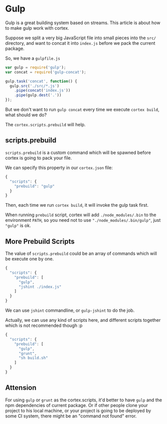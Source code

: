 # Gulp

Gulp is a great building system based on streams. This article is about how to make gulp work with cortex.

Suppose we split a very big JavaScript file into small pieces into the `src/` directory, and want to concat it into `index.js` before we pack the current package.

So, we have a `gulpfile.js`

```js
var gulp = require('gulp');
var concat = require('gulp-concat');

gulp.task('concat', function() {
  gulp.src('./src/*.js')
    .pipe(concat('index.js'))
    .pipe(gulp.dest('.'))
});
```

But we don't want to run `gulp concat` every time we execute `cortex build`, what should we do?

The `cortex.scripts.prebuild` will help.

## scripts.prebuild

`scripts.prebuild` is a custom command which will be spawned before cortex is going to pack your file.

We can specify this property in our `cortex.json` file:

```js
{
  "scripts": {
    "prebuild": "gulp"
  }
}
```

Then, each time we run `cortex build`, it will invoke the gulp task first.

When running `prebuild` script, cortex will add `./node_modules/.bin` to the environment `PATH`, so you need not to use `"./node_modules/.bin/gulp"`, just `"gulp"` is ok.

## More Prebuild Scripts

The value of `scripts.prebuild` could be an array of commands which will be execute one by one.

```js
{
  "scripts": {
    "prebuild": [
      "gulp",
      "jshint ./index.js"
    ]
  }
}
```

We can use `jshint` commandline, or `gulp-jshint` to do the job.

Actually, we can use any kind of scripts here, and different scripts together which is not recommended though :p

```js
{
  "scripts": {
    "prebuild": [
      "gulp",
      "grunt",
      "sh build.sh"
    ]
  }
}
```

## Attension

For using `gulp` or `grunt` as the cortex.scripts, it'd better to have `gulp` and the npm dependencies of current package. Or if other people clone your project to his local machine, or your project is going to be deployed by some CI system, there might be an "command not found" error.



